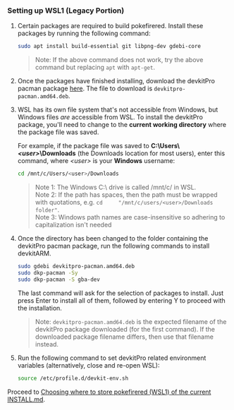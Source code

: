 ### Setting up WSL1 (Legacy Portion)

1. Certain packages are required to build pokefirered. Install these packages by running the following command:

    ```bash
    sudo apt install build-essential git libpng-dev gdebi-core
    ```
    > Note: If the above command does not work, try the above command but replacing `apt` with `apt-get`.

2. Once the packages have finished installing, download the devkitPro pacman package [here](https://github.com/devkitPro/pacman/releases). The file to download is `devkitpro-pacman.amd64.deb`.

3. WSL has its own file system that's not accessible from Windows, but Windows files *are* accessible from WSL. To install the devkitPro package, you'll need to change to the **current working directory** where the package file was saved.

    For example, if the package file was saved to **C:\Users\\_\<user>_\Downloads** (the Downloads location for most users), enter this command, where *\<user>* is your **Windows** username:

    ```bash
    cd /mnt/c/Users/<user>/Downloads
    ```

    > Note 1: The Windows C:\ drive is called /mnt/c/ in WSL.  
    > Note 2: If the path has spaces, then the path must be wrapped with quotations, e.g. `cd     "/mnt/c/users/<user>/Downloads folder"`.  
    > Note 3: Windows path names are case-insensitive so adhering to capitalization isn't needed

4. Once the directory has been changed to the folder containing the devkitPro pacman package, run the following commands to install devkitARM.

    ```bash
    sudo gdebi devkitpro-pacman.amd64.deb
    sudo dkp-pacman -Sy
    sudo dkp-pacman -S gba-dev
    ```

    The last command will ask for the selection of packages to install. Just press Enter to install all of them, followed by entering Y to proceed with the installation.

    > Note: `devkitpro-pacman.amd64.deb` is the expected filename of the devkitPro package downloaded (for the first command). If the downloaded package filename differs, then use that filename instead.

5. Run the following command to set devkitPro related environment variables (alternatively, close and re-open WSL):
    ```bash
    source /etc/profile.d/devkit-env.sh
    ```

Proceed to [Choosing where to store pokefirered (WSL1) of the current INSTALL.md](/INSTALL.md#choosing-where-to-store-pokefirered-WSL1).
